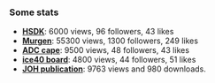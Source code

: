### Some stats

* __[HSDK](https://hackaday.io/project/10899)__: 6000 views, 96 followers, 43 likes
* __[Murgen](https://hackaday.io/project/9281)__: 55300 views, 1300 followers, 249 likes
* __[ADC cape](https://hackaday.io/project/20455)__: 9500 views, 48 followers, 43 likes
* __[ice40 board](https://hackaday.io/project/28375-un0rick-an-ice40-ultrasound-board)__: 4800 views, 44 followers, 51 likes
* __[JOH publication](https://openhardware.metajnl.com/articles/10.5334/joh.2/metrics/#views)__: 9763 views and 980 downloads.

